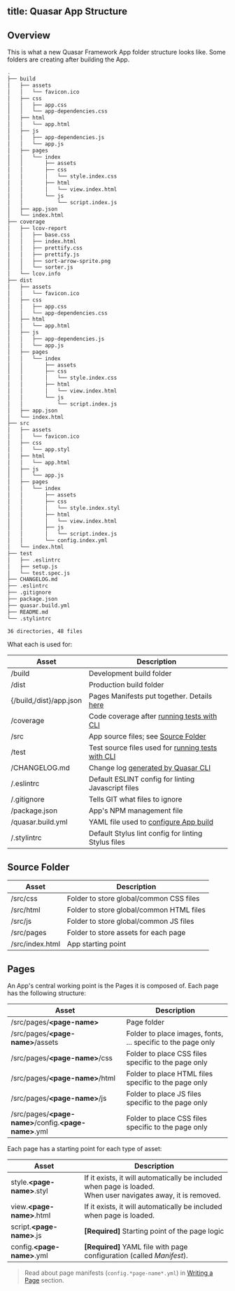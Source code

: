 title: Quasar App Structure
---
## Overview
This is what a new Quasar Framework App folder structure looks like. Some folders are creating after building the App.
``` bash
.
├── build
│   ├── assets
│   │   └── favicon.ico
│   ├── css
│   │   ├── app.css
│   │   └── app-dependencies.css
│   ├── html
│   │   └── app.html
│   ├── js
│   │   ├── app-dependencies.js
│   │   └── app.js
│   ├── pages
│   │   └── index
│   │       ├── assets
│   │       ├── css
│   │       │   └── style.index.css
│   │       ├── html
│   │       │   └── view.index.html
│   │       └── js
│   │           └── script.index.js
│   ├── app.json
│   └── index.html
├── coverage
│   ├── lcov-report
│   │   ├── base.css
│   │   ├── index.html
│   │   ├── prettify.css
│   │   ├── prettify.js
│   │   ├── sort-arrow-sprite.png
│   │   └── sorter.js
│   └── lcov.info
├── dist
│   ├── assets
│   │   └── favicon.ico
│   ├── css
│   │   ├── app.css
│   │   └── app-dependencies.css
│   ├── html
│   │   └── app.html
│   ├── js
│   │   ├── app-dependencies.js
│   │   └── app.js
│   ├── pages
│   │   └── index
│   │       ├── assets
│   │       ├── css
│   │       │   └── style.index.css
│   │       ├── html
│   │       │   └── view.index.html
│   │       └── js
│   │           └── script.index.js
│   ├── app.json
│   └── index.html
├── src
│   ├── assets
│   │   └── favicon.ico
│   ├── css
│   │   └── app.styl
│   ├── html
│   │   └── app.html
│   ├── js
│   │   └── app.js
│   ├── pages
│   │   └── index
│   │       ├── assets
│   │       ├── css
│   │       │   └── style.index.styl
│   │       ├── html
│   │       │   └── view.index.html
│   │       ├── js
│   │       │   └── script.index.js
│   │       └── config.index.yml
│   └── index.html
├── test
│   ├── .eslintrc
│   ├── setup.js
│   └── test.spec.js
├── CHANGELOG.md
├── .eslintrc
├── .gitignore
├── package.json
├── quasar.build.yml
├── README.md
└── .stylintrc

36 directories, 48 files
```

What each is used for:

| Asset | Description |
| --- | --- |
| /build | Development build folder |
| /dist | Production build folder |
| {/build,/dist}/app.json | Pages Manifests put together. Details [here](/guide/quasar-app-configuration.html#app-json) |
| /coverage | Code coverage after [running tests with CLI](/guide/cli-commands.html#Running_Test_Suites) |
| /src | App source files; see [Source Folder](#Source_Folder) |
| /test | Test source files used for [running tests with CLI](/guide/cli-commands.html#Running_Test_Suites) |
| /CHANGELOG.md | Change log [generated by Quasar CLI](/guide/cli-commands.html#Making_a_Release) |
| /.eslintrc | Default ESLINT config for linting Javascript files |
| /.gitignore | Tells GIT what files to ignore |
| /package.json | App's NPM management file |
| /quasar.build.yml | YAML file used to [configure App build](/guide/quasar-app-configuration.html#quasar-build-yml) |
| /.stylintrc | Default Stylus lint config for linting Stylus files |

## Source Folder

| Asset | Description |
| --- | --- |
| /src/css | Folder to store global/common CSS files |
| /src/html | Folder to store global/common HTML files |
| /src/js | Folder to store global/common JS files |
| /src/pages | Folder to store assets for each page |
| /src/index.html | App starting point |

## Pages
An App's central working point is the Pages it is composed of. Each page has the following structure:

| Asset | Description |
| --- | --- |
| /src/pages/**&lt;page-name&gt;** | Page folder |
| /src/pages/**&lt;page-name&gt;**/assets | Folder to place images, fonts, ... specific to the page only |
| /src/pages/**&lt;page-name&gt;**/css | Folder to place CSS files specific to the page only |
| /src/pages/**&lt;page-name&gt;**/html | Folder to place HTML files specific to the page only |
| /src/pages/**&lt;page-name&gt;**/js | Folder to place JS files specific to the page only |
| /src/pages/**&lt;page-name&gt;**/config.**&lt;page-name&gt;**.yml | Folder to place CSS files specific to the page only |

Each page has a starting point for each type of asset:

| Asset | Description |
| --- | --- |
| style.**&lt;page-name&gt;**.styl | If it exists, it will automatically be included when page is loaded.<br>When user navigates away, it is removed. |
| view.**&lt;page-name&gt;**.html | If it exists, it will automatically be included when page is loaded. |
| script.**&lt;page-name&gt;**.js | **[Required]** Starting point of the page logic |
| config.**&lt;page-name&gt;**.yml | **[Required]** YAML file with page configuration (called *Manifest*). |

> Read about page manifests (`config.*page-name*.yml`) in [Writing a Page](/guide/writing-quasar-page.html#Page_Manifest) section.
